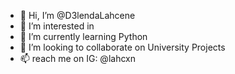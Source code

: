 - 👋 Hi, I’m @D3lendaLahcene
- 👀 I’m interested in 
- 🌱 I’m currently learning Python 
- 💞️ I’m looking to collaborate on University Projects
- 📫 reach me on IG: @lahcxn


<!---
D3lendaLahcene/D3lendaLahcene is a ✨ special ✨ repository because its `README.md` (this file) appears on your GitHub profile.
You can click the Preview link to take a look at your changes.
--->
